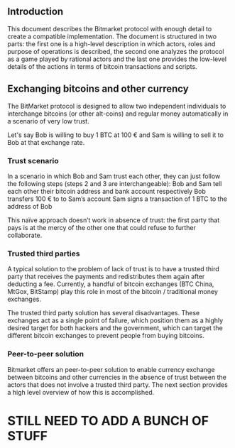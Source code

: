 ## Introduction

This document describes the Bitmarket protocol with enough detail to create a compatible implementation. The document is structured in two parts: the first one is a high-level description in which actors, roles and purpose of operations is described, the second one analyzes the protocol as a game played by rational actors and the last one provides the low-level details of the actions in terms of bitcoin transactions and scripts.

## Exchanging bitcoins and other currency

The BitMarket protocol is designed to allow two independent individuals to interchange bitcoins (or other alt-coins) and regular money automatically in a scenario of very low trust.

Let's say Bob is willing to buy 1 BTC at 100 € and Sam is willing to sell it to Bob at that exchange rate.

### Trust scenario

In a scenario in which Bob and Sam trust each other, they can just follow the following steps (steps 2 and 3 are interchangeable):
Bob and Sam tell each other their bitcoin address and bank account respectively
Bob transfers 100 € to to Sam’s account
Sam signs a transaction of 1 BTC to the address of Bob

This naïve approach doesn’t work in absence of trust: the first party that pays is at the mercy of the other one that could refuse to further collaborate.

### Trusted third parties

A typical solution to the problem of lack of trust is to have a trusted third party that receives the payments and redistributes them again after deducting a fee. Currently, a handful of bitcoin exchanges (BTC China, MtGox, BitStamp) play this role in most of the bitcoin / traditional money exchanges.

The trusted third party solution has several disadvantages. These exchanges act as a single point of failure, which position them as a highly desired target for both hackers and the government, which can target the different bitcoin exchanges to prevent people from buying bitcoins.

### Peer-to-peer solution

Bitmarket offers an peer-to-peer solution to enable currency exchange between bitcoins and other currencies in the absence of trust between the actors that does not involve a trusted third party. The next section provides a high level overview of how this is accomplished.

# STILL NEED TO ADD A BUNCH OF STUFF
